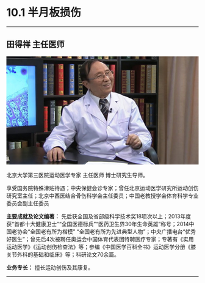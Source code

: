 # 10.1 半月板损伤

---

## 田得祥 主任医师

![1681552710868](image/c10_001/1681552710868.png)

北京大学第三医院运动医学专家 主任医师 博士研究生导师。

享受国务院特殊津贴待遇；中央保健会诊专家；曾任北京运动医学研究所运动创伤研究室主任；北京中西医结合骨伤科学会主任委员；中国老教授学会体育科学专业委员会副主任委员

**主要成就及论文编著：** 先后获全国及省部级科学技术奖18项次以上；2013年度获“首都十大健康卫士”“全国医德标兵”“医药卫生界30年生命英雄”称号；2014中国老协会“全国老有所为楷模” “全国老有所为先进典型人物”；中央广播电台“优秀好医生”；曾先后4次被聘任奥运会中国体育代表团特聘医疗专家；专著有《实用运动医学》《运动创伤检查法》等；参编《中国医学百科全书》运动医学分册《膝关节外科的基础和临床》等；科研论文70余篇。

**业务专长：** 擅长运动创伤及其康复。

---
